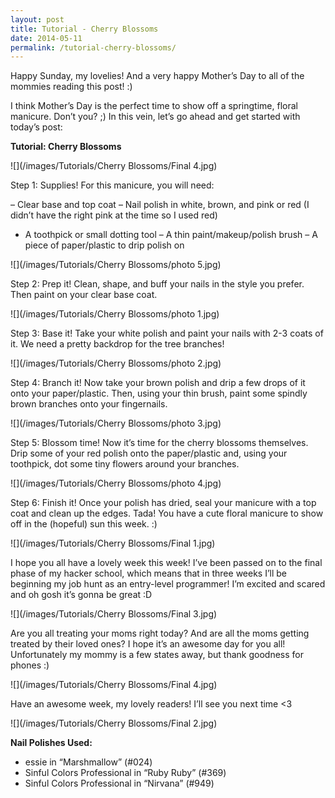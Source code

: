 ```yaml
---
layout: post
title: Tutorial - Cherry Blossoms
date: 2014-05-11
permalink: /tutorial-cherry-blossoms/
---
```


Happy Sunday, my lovelies! And a very happy Mother’s Day to all of the mommies reading this post! :)

I think Mother’s Day is the perfect time to show off a springtime, floral manicure. Don’t you? ;) In this vein, let’s go ahead and get started with today’s post:

**Tutorial: Cherry Blossoms**

![](/images/Tutorials/Cherry Blossoms/Final 4.jpg)

Step 1: Supplies! For this manicure, you will need:

– Clear base and top coat
– Nail polish in white, brown, and pink or red (I didn’t have the right pink at the time so I used red)
- A toothpick or small dotting tool
– A thin paint/makeup/polish brush
– A piece of paper/plastic to drip polish on

![](/images/Tutorials/Cherry Blossoms/photo 5.jpg)

Step 2: Prep it! Clean, shape, and buff your nails in the style you prefer. Then paint on your clear base coat.

![](/images/Tutorials/Cherry Blossoms/photo 1.jpg)

Step 3: Base it! Take your white polish and paint your nails with 2-3 coats of it. We need a pretty backdrop for the tree branches!

![](/images/Tutorials/Cherry Blossoms/photo 2.jpg)

Step 4: Branch it! Now take your brown polish and drip a few drops of it onto your paper/plastic. Then, using your thin brush, paint some spindly brown branches onto your fingernails.

![](/images/Tutorials/Cherry Blossoms/photo 3.jpg)

Step 5: Blossom time! Now it’s time for the cherry blossoms themselves. Drip some of your red polish onto the paper/plastic and,  using your toothpick, dot some tiny flowers around your branches.

![](/images/Tutorials/Cherry Blossoms/photo 4.jpg)

Step 6: Finish it! Once your polish has dried, seal your manicure with a top coat and clean up the edges. Tada! You have a cute floral manicure to show off in the (hopeful) sun this week. :)

![](/images/Tutorials/Cherry Blossoms/Final 1.jpg)

I hope you all have a lovely week this week! I’ve been passed on to the final phase of my hacker school, which means that in three weeks I’ll be beginning my job hunt as an entry-level programmer! I’m excited and scared and oh gosh it’s gonna be great :D

![](/images/Tutorials/Cherry Blossoms/Final 3.jpg)

Are you all treating your moms right today? And are all the moms getting treated by their loved ones? I hope it’s an awesome day for you all! Unfortunately my mommy is a few states away, but thank goodness for phones :)

![](/images/Tutorials/Cherry Blossoms/Final 4.jpg)

Have an awesome week, my lovely readers! I’ll see you next time <3

![](/images/Tutorials/Cherry Blossoms/Final 2.jpg)

**Nail Polishes Used:**

- essie in “Marshmallow” (#024)
- Sinful Colors Professional in “Ruby Ruby” (#369)
- Sinful Colors Professional in “Nirvana” (#949)